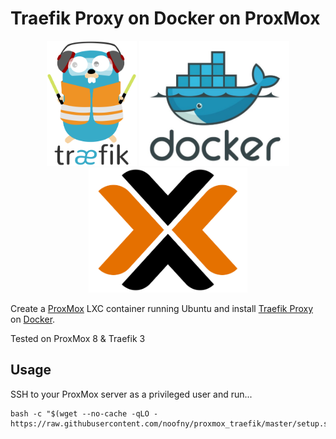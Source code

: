 # Traefik Proxy on Docker on ProxMox

<p align="center">
    <img height="200" alt="Traefik Logo" src="img/logo_traefik.png">
    <img height="200" alt="Docker Logo" src="img/logo_docker.png">
    <img height="200" alt="ProxMox Logo" src="img/logo_proxmox.png">
</p>

Create a [ProxMox](https://www.proxmox.com/en/) LXC container running Ubuntu and install [Traefik Proxy](https://doc.traefik.io/traefik/) on [Docker](https://www.docker.com/).

Tested on ProxMox 8 & Traefik 3

## Usage

SSH to your ProxMox server as a privileged user and run...

```shell
bash -c "$(wget --no-cache -qLO - https://raw.githubusercontent.com/noofny/proxmox_traefik/master/setup.sh)"
```
